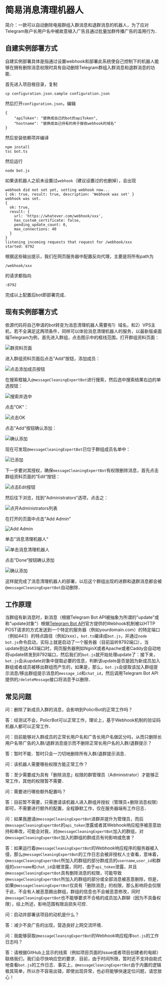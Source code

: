 # 简易消息清理机器人

简介：一款可以自动删除电报群组入群消息和退群消息的机器人，为了应对Telegram账户长用户名中被故意植入广告且通过批量加群传播广告的滥用行为．

## 自建实例部署方式

自建实例部署具体是指通过设置webhook和部署此系统使自己控制下的机器人能够在拥有删除消息权限时具有自动删除Telegram群组入群消息和退群消息的功能．

首先进入项目根目录，复制

```
cp configuration.json.sample configuration.json
```

然后打开`configuration.json`，编辑

```
{
    "apiToken": "替换成自己的bot的apiToken",
    "hostname": "替换成自己持有的用于接收webhook的域名"
}
```

然后安装依赖项并编译

```
npm install 
tsc bot.ts
```

然后运行

```
node bot.js
```

如果该机器人之前未设置过`webhook`（建议设置过的也删掉），会出现

```
webhook did not set yet, setting webhook now...
{ ok: true, result: true, description: 'Webhook was set' }
webhook was set.
{
  ok: true,
  result: {
    url: 'https://whatever.com/webhook/xxx',
    has_custom_certificate: false,
    pending_update_count: 0,
    max_connections: 40
  }
}
listening incoming requests that request for /webhook/xxx
started: 8792
```

根据这些输出提示，我们在网页服务器中配置反向代理，主要是将所有path为

```
/webhook/xxx
```

的请求都指向

```
:8792
```

完成以上配置后bot即部署完成．

## 现有实例部署方式

依源代码将自己申请的bot转变为消息清理机器人需要有1）域名，和2）VPS主机，若不全满足这两项条件，同样可以体验消息清理机器人的服务，以最新版桌面端Telegram为例，首先进入群组，点击图示中的框线范围，打开群组资料页面：

![群资料页面](/documentations/screenshots/tutorial/1x.png)

进入群组资料页面后点击”Add“按钮，添加成员：

![点击添加成员按钮](/documentations/screenshots/tutorial/2x.png)

在搜索框输入`@messageCleaningExpertBot`进行搜索，然后选中搜索结果右边的单选按钮：

![搜索并选中](/documentations/screenshots/tutorial/3x.png)

点击”OK“：

![点击OK](/documentations/screenshots/tutorial/4x.png)

点击”Add“按钮确认添加：

![确认添加](/documentations/screenshots/tutorial/5x.png)

现在可发现`@messageCleaningExpertBot`已位于群组成员名单中：

![已添加](/documentations/screenshots/tutorial/6x.png)

下一步要对其授权，确保`messageCleaningExpertBot`有权限删除消息，首先点击群组资料页面的”Edit“按钮：

![点击Edit按钮](/documentations/screenshots/tutorial/7x.png)

然后往下浏览，找到”Administrators“选项，点击之：

![点开Administrators列表](/documentations/screenshots/tutorial/8x.png)

在打开的页面中点击”Add Admin“

![Add Admin](/documentations/screenshots/tutorial/9x.png)

单击”消息清理机器人“

![单击消息清理机器人](/documentations/screenshots/tutorial/10x.png)

点击”Done“按钮确认添加

![确认添加](/documentations/screenshots/tutorial/11x.png)

这样就完成了消息清理机器人的部署，以后这个群组出现的进群和退群消息都会被`@messageCleaningExpertBot`自动删除．

## 工作原理

当群组有新消息时，新消息（根据Telegram Bot API被抽象为所谓的"update"或称"update对象"）根据[Telegram Bot API](https://core.telegram.org/bots/api)官方提供的Webhook机制被以HTTP POST请求的方式发送到一个特定的服务器（例如yourdomain.com）的特定端口（例如443）的特点路径（例如/xxx），`bot.ts`编译成`bot.js`，并通过`node bot.js`命令启动，实际上就是启动了一个服务器（目前监听8792端口），当update到达443端口时，网页服务器例如NginX或者Apache或者Caddy会自动地将update转发到8792端口，然后我们的`bot.js`就开始处理update了：接下来，`bot.js`会从update对象中提取必要的信息，判断该update是否是因为新成员加入群组或者成员被移出群组而产生的，如果是，那么，`bot.js`会提取该加入群组提示消息/移出群组提示消息的`message_id`和`chat_id`，然后调用Telegram Bot API提供的`/deleteMessage`接口将消息予以删除．

## 常见问题

问：删除了新成员入群的消息，会影响到PolicrBot的正常工作吗？

答：经测试不会，PolicrBot可以正常工作，理论上，基于Webhook机制的验证码机器人都可以正常工作．

问：目前能够对入群成员的正常长用户名和广告长用户名做区分吗，从而只删除长用户名带广告的入群/退群消息提示而不删除正常长用户名的入群/退群提示？

答：暂时不能．暂时只会一刀切地删除所有入群/退群提示消息．

问：该机器人需要哪些权限方能正常工作？

答：至少需要成为具有「删除消息」权限的群管理员（Administrator）才能够正常工作，其他的权限暂不需要．

问：需要进行哪些额外配置吗？

答：目前暂不需要，只需邀请该机器人进入群组并授权（管理员+删除消息权限）即可，不需要进行额外的配置，全程静默工作，仅在服务器端有工作日志．

问：如果我邀请`@messageCleaningExpertBot`进群并提升为管理员，而后`@messageCleaningExpertBot`的`api_token`泄露或者其Webhook响应程序被恶意劫持和串改，可能会对我，对`@messageCleaningExpertBot`加入的群组，对`@messageCleaningExpertBot`加入的群组的群成员有何影响或危害？

答：如果运行着`@messageCleaningExpertBot`的Webhook响应程序的服务器被入侵，那么`@messageCleaningExpertBot`的工作日志会被非授权人士查看，意味着，`@messageCleaningExpertBot`所加入的群组的部分群成员的`username`,`user_id`和群组的`username`和`chat_id`会被泄露，同时，由于`api_token`泄露，并且`@messageCleaningExpertBot`具有删除消息的权限，可能导致`@messageCleaningExpertBot`所加入的群组的部分或全部消息被恶意删除，但是，如果`@messageCleaningExpertBot`仅具有「删除消息」的权限，那么影响将会仅限于此，不会有人被恶意踢出群组，群组的信息也不会被恶意修改，同时`@messageCleaningExpertBot`也不能够要求不合格的成员加入群聊（因为不具备权限），综上所述，影响范围有限且损失可控．

问：启动并部署该项目的动机是什么？

答：减少不良广告的出现，营造良好上网交流环境．

问：我能够获取`@messageCleaningExpertBot`的Webhook响应程序`bot.js`的工作日志吗？

答：请根据GitHub上显示的线索（例如项目页面的Issue或者项目创建者的电邮）联络我们，我们会尽快响应您的要求．目前，由于时间所限，暂时还不支持自助式地查看`bot.js`的工作日志．事实上，`@messageCleaningExpertBot`由于内置的逻辑极其简单，所以亦不容易出错，即使出现异常，也必将能够快速定位问题，请您放心！